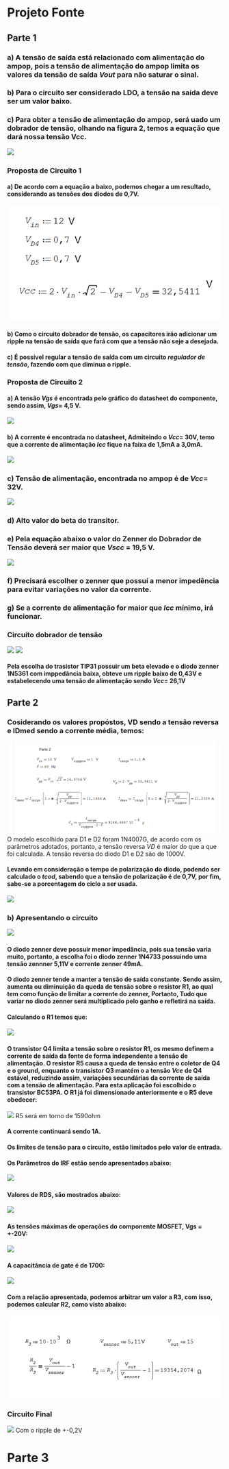 # Projeto Fonte

## Parte 1

### a) A tensão de saída está relacionado com alimentação do ampop, pois a tensão de alimentação do ampop limita os valores da tensão de saída _Vout_ para não saturar o sinal.

### b) Para o circuito ser considerado LDO, a tensão na saída deve ser um valor baixo. 

### c) Para obter a tensão de alimentação do ampop, será uado um dobrador de tensão, olhando na figura 2, temos a equação que dará nossa tensão Vcc.

![](https://github.com/JoaoPedrogrb/ELN22104_2020_2/blob/main/Jo%C3%A3o%20Pedro/Projeto/Imagens/Circuito1.PNG)

### Proposta de Circuito 1
#### a) De acordo com a equação a baixo, podemos chegar a um resultado, considerando as tensões dos diodos de 0,7V.
![](https://github.com/JoaoPedrogrb/ELN22104_2020_2/blob/main/Jo%C3%A3o%20Pedro/Projeto/Imagens/Equa%C3%A7%C3%A3o%20do%20Vin12V.PNG)
#### b) Como o circuito dobrador de tensão, os capacitores irão adicionar um ripple na tensão de saída que fará com que a tensão não seje a desejada. 
#### c) É possível regular a tensão de saída com um circuito _regulador de tensão_, fazendo com que diminua o ripple.


### Proposta de Circuito 2
#### a) A tensão _Vgs_ é encontrada pelo gráfico do datasheet do componente, sendo assim, _Vgs_= 4,5 V.
![](https://github.com/JoaoPedrogrb/ELN22104_2020_2/blob/main/Jo%C3%A3o%20Pedro/Projeto/Imagens/grafico%20vgs.PNG)

#### b) A corrente é encontrada no datasheet, Admiteindo o _Vcc_= 30V, temo que a corrente de alimentação _Icc_ fique na faixa de 1,5mA a 3,0mA.
![](https://github.com/JoaoPedrogrb/ELN22104_2020_2/blob/main/Jo%C3%A3o%20Pedro/Projeto/Imagens/Icc.PNG)

### c) Tensão de alimentação, encontrada no ampop é de _Vcc_= 32V.
![](https://github.com/JoaoPedrogrb/ELN22104_2020_2/blob/main/Jo%C3%A3o%20Pedro/Projeto/Imagens/Vccal.PNG)

### d) Alto valor do beta do transitor.

### e) Pela equação abaixo o valor do Zenner do Dobrador de Tensão deverá ser maior que _Vscc_ = 19,5 V.
![](https://github.com/JoaoPedrogrb/ELN22104_2020_2/blob/main/Jo%C3%A3o%20Pedro/Projeto/Imagens/Vscc.PNG)

### f) Precisará escolher o zenner que possuí a menor impedência para evitar variações no valor da corrente.

### g) Se a corrente de alimentação for maior que _Icc_ mínimo, irá funcionar.

### Circuito dobrador de tensão
![](https://github.com/JoaoPedrogrb/ELN22104_2020_2/blob/main/Jo%C3%A3o%20Pedro/Projeto/Imagens/circ%20dobr.PNG)
![](https://github.com/JoaoPedrogrb/ELN22104_2020_2/blob/main/Jo%C3%A3o%20Pedro/Projeto/Imagens/Vripple.PNG)

#### Pela escolha do trasistor TIP31 possuir um beta elevado e o diodo zenner 1N5361 com imppedância baixa, obteve um ripple baixo de 0,43V e estabelecendo uma tensão de alimentação sendo _Vcc_= 26,1V

## Parte 2
### Cosiderando os valores propóstos, VD sendo a tensão reversa e IDmed sendo a corrente média, temos:
![](https://github.com/JoaoPedrogrb/ELN22104_2020_2/blob/main/Jo%C3%A3o%20Pedro/Projeto/Imagens/expre%C3%A7%C3%B5es.PNG)
O modelo escolhido para D1 e D2 foram 1N4007G, de acordo com os parâmetros adotados, portanto, a tensão reversa _VD_ é maior do que a que foi calculada. A tensão reversa do diodo D1 e D2 são de 1000V.

#### Levando em consideração o tempo de polarização do diodo, podendo ser calculado o _tcod_, sabendo que a tensão de polarização é de 0,7V, por fim, sabe-se a porcentagem do ciclo a ser usada.
![](https://github.com/JoaoPedrogrb/ELN22104_2020_2/blob/main/Jo%C3%A3o%20Pedro/Projeto/Imagens/tempo.PNG)

### b) Apresentando o circuito
![](https://github.com/JoaoPedrogrb/ELN22104_2020_2/blob/main/Jo%C3%A3o%20Pedro/Projeto/Imagens/circui2.PNG)
#### O diodo zenner deve possuir menor impedância, pois sua tensão varia muito, portanto, a escolha foi o diodo zenner 1N4733 possuindo uma tensão zennner 5,11V e corrente zenner 49mA.
#### O diodo zenner tende a manter a tensão de saída constante. Sendo assim, aumenta ou diminuição da queda de tensão sobre o resistor R1, ao qual tem como função de limitar a corrente do zenner, Portanto, Tudo que variar no diodo zenner será multiplicado pelo ganho e refletirá na saída.

#### Calculando o R1 temos que:
![](https://github.com/JoaoPedrogrb/ELN22104_2020_2/blob/main/Jo%C3%A3o%20Pedro/Projeto/Imagens/Zenner.PNG)

#### O transistor Q4 limita a tensão sobre o resistor R1, os mesmo definem a corrente de saída da fonte de forma independente a tensão de alimentação. O resistor R5 causa a queda de tensão entre o coletor de Q4 e o ground, enquanto o transistor Q3 mantém o a tensão _Vce_ de Q4 estável, reduzindo assim, variações secundárias da corrente de saída com a tensão de alimentação. Para esta aplicação foi escolhido o transistor BC53PA. O R1 já foi dimensionado anteriormente e o R5 deve obedecer:
![](https://github.com/JoaoPedrogrb/ELN22104_2020_2/blob/main/Jo%C3%A3o%20Pedro/Projeto/Imagens/R5.PNG)
R5 será em torno de 1590ohm

#### A corrente continuará sendo 1A.
#### Os limites de tensão para o circuito, estão limitados pelo valor de entrada.

#### Os Parâmetros do IRF estão sendo apresentados abaixo:
![](https://github.com/JoaoPedrogrb/ELN22104_2020_2/blob/main/Jo%C3%A3o%20Pedro/Projeto/Imagens/IRF540.PNG)

#### Valores de RDS, são mostrados abaixo:
![](https://github.com/JoaoPedrogrb/ELN22104_2020_2/blob/main/Jo%C3%A3o%20Pedro/Projeto/Imagens/list.PNG)

#### As tensões máximas de operações do componente MOSFET, Vgs = +-20V:
![](https://github.com/JoaoPedrogrb/ELN22104_2020_2/blob/main/Jo%C3%A3o%20Pedro/Projeto/Imagens/IRFdataVGS.PNG)

#### A capacitância de gate é de 1700:
![](https://github.com/JoaoPedrogrb/ELN22104_2020_2/blob/main/Jo%C3%A3o%20Pedro/Projeto/Imagens/IRFcapa.PNG)

#### Com a relação apresentada, podemos arbitrar um valor a R3, com isso, podemos calcular R2, como visto abaixo:
![](https://github.com/JoaoPedrogrb/ELN22104_2020_2/blob/main/Jo%C3%A3o%20Pedro/Projeto/Imagens/Rela%C3%A7%C3%A3o%20dos%20Rs.PNG)


### Circuito Final
![](https://github.com/JoaoPedrogrb/ELN22104_2020_2/blob/main/Jo%C3%A3o%20Pedro/Projeto/Imagens/final2.PNG)
Com o ripple de +-0,2V

# Parte 3

